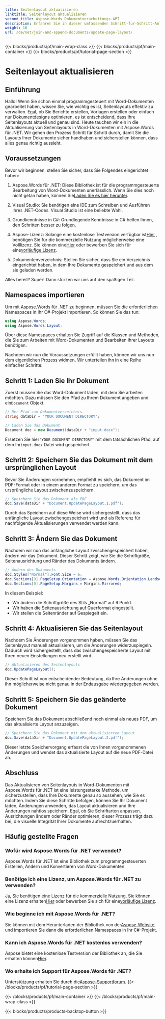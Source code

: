 ```yaml
---
title: Seitenlayout aktualisieren
linktitle: Seitenlayout aktualisieren
second_title: Aspose.Words Dokumentverarbeitungs-API
description: Erfahren Sie in dieser umfassenden Schritt-für-Schritt-Anleitung, wie Sie Seitenlayouts in Word-Dokumenten mit Aspose.Words für .NET aktualisieren. Perfekt zum Optimieren von Dokumentdesigns.
weight: 10
url: /de/net/join-and-append-documents/update-page-layout/
---
```


{{< blocks/products/pf/main-wrap-class >}}
{{< blocks/products/pf/main-container >}}
{{< blocks/products/pf/tutorial-page-section >}}

# Seitenlayout aktualisieren

## Einführung

Hallo! Wenn Sie schon einmal programmgesteuert mit Word-Dokumenten gearbeitet haben, wissen Sie, wie wichtig es ist, Seitenlayouts effektiv zu verwalten. Egal, ob Sie Berichte erstellen, Vorlagen erstellen oder einfach nur Dokumentdesigns optimieren, es ist entscheidend, dass Ihre Seitenlayouts aktuell und genau sind. Heute tauchen wir ein in die Aktualisierung von Seitenlayouts in Word-Dokumenten mit Aspose.Words für .NET. Wir gehen den Prozess Schritt für Schritt durch, damit Sie die Layouts Ihrer Dokumente sicher handhaben und sicherstellen können, dass alles genau richtig aussieht.

## Voraussetzungen

Bevor wir beginnen, stellen Sie sicher, dass Sie Folgendes eingerichtet haben:

1.  Aspose.Words für .NET: Diese Bibliothek ist für die programmgesteuerte Bearbeitung von Word-Dokumenten unerlässlich. Wenn Sie dies noch nicht getan haben, können Sie[Laden Sie es hier herunter](https://releases.aspose.com/words/net/).
   
2. Visual Studio: Sie benötigen eine IDE zum Schreiben und Ausführen Ihres .NET-Codes. Visual Studio ist eine beliebte Wahl.

3. Grundkenntnisse in C#: Grundlegende Kenntnisse in C# helfen Ihnen, den Schritten besser zu folgen.

4.  Aspose-Lizenz: Solange eine kostenlose Testversion verfügbar ist[Hier](https://releases.aspose.com/) , benötigen Sie für die kommerzielle Nutzung möglicherweise eine Volllizenz. Sie können eine[Hier](https://purchase.aspose.com/buy) oder bewerben Sie sich für eine[vorläufige Lizenz](https://purchase.aspose.com/temporary-license/).

5. Dokumentenverzeichnis: Stellen Sie sicher, dass Sie ein Verzeichnis eingerichtet haben, in dem Ihre Dokumente gespeichert und aus dem sie geladen werden.

Alles bereit? Super! Dann stürzen wir uns auf den spaßigen Teil.

## Namespaces importieren

Um mit Aspose.Words für .NET zu beginnen, müssen Sie die erforderlichen Namespaces in Ihr C#-Projekt importieren. So können Sie das tun:

```csharp
using Aspose.Words;
using Aspose.Words.Layout;
```

Über diese Namespaces erhalten Sie Zugriff auf die Klassen und Methoden, die Sie zum Arbeiten mit Word-Dokumenten und Bearbeiten ihrer Layouts benötigen.

Nachdem wir nun die Voraussetzungen erfüllt haben, können wir uns nun dem eigentlichen Prozess widmen. Wir unterteilen ihn in eine Reihe einfacher Schritte:

## Schritt 1: Laden Sie Ihr Dokument

Zuerst müssen Sie das Word-Dokument laden, mit dem Sie arbeiten möchten. Dazu müssen Sie den Pfad zu Ihrem Dokument angeben und ein`Document` Objekt.

```csharp
// Der Pfad zum Dokumentverzeichnis.
string dataDir = "YOUR DOCUMENT DIRECTORY";

// Laden Sie das Dokument
Document doc = new Document(dataDir + "input.docx");
```

 Ersetzen Sie hier`"YOUR DOCUMENT DIRECTORY"` mit dem tatsächlichen Pfad, auf dem Ihr`input.docx` Datei wird gespeichert.

## Schritt 2: Speichern Sie das Dokument mit dem ursprünglichen Layout

Bevor Sie Änderungen vornehmen, empfiehlt es sich, das Dokument im PDF-Format oder in einem anderen Format zu speichern, um das ursprüngliche Layout zwischenzuspeichern.

```csharp
// Speichern Sie das Dokument als PDF
doc.Save(dataDir + "Document.UpdatePageLayout.1.pdf");
```

Durch das Speichern auf diese Weise wird sichergestellt, dass das anfängliche Layout zwischengespeichert wird und als Referenz für nachfolgende Aktualisierungen verwendet werden kann.

## Schritt 3: Ändern Sie das Dokument

Nachdem wir nun das anfängliche Layout zwischengespeichert haben, ändern wir das Dokument. Dieser Schritt zeigt, wie Sie die Schriftgröße, Seitenausrichtung und Ränder des Dokuments ändern.

```csharp
// Ändern des Dokuments
doc.Styles["Normal"].Font.Size = 6;
doc.Sections[0].PageSetup.Orientation = Aspose.Words.Orientation.Landscape;
doc.Sections[0].PageSetup.Margins = Margins.Mirrored;
```

In diesem Beispiel:
- Wir ändern die Schriftgröße des Stils „Normal“ auf 6 Punkt.
- Wir haben die Seitenausrichtung auf Querformat eingestellt.
- Wir stellen die Seitenränder auf Gespiegelt ein.

## Schritt 4: Aktualisieren Sie das Seitenlayout

Nachdem Sie Änderungen vorgenommen haben, müssen Sie das Seitenlayout manuell aktualisieren, um die Änderungen widerzuspiegeln. Dadurch wird sichergestellt, dass das zwischengespeicherte Layout mit Ihren neuen Einstellungen neu erstellt wird.

```csharp
// Aktualisieren des Seitenlayouts
doc.UpdatePageLayout();
```

Dieser Schritt ist von entscheidender Bedeutung, da Ihre Änderungen ohne ihn möglicherweise nicht genau in der Endausgabe wiedergegeben werden.

## Schritt 5: Speichern Sie das geänderte Dokument

Speichern Sie das Dokument abschließend noch einmal als neues PDF, um das aktualisierte Layout anzuzeigen.

```csharp
// Speichern Sie das Dokument mit dem aktualisierten Layout
doc.Save(dataDir + "Document.UpdatePageLayout.2.pdf");
```

Dieser letzte Speichervorgang erfasst die von Ihnen vorgenommenen Änderungen und wendet das aktualisierte Layout auf die neue PDF-Datei an.

## Abschluss

Das Aktualisieren von Seitenlayouts in Word-Dokumenten mit Aspose.Words für .NET ist eine leistungsstarke Methode, um sicherzustellen, dass Ihre Dokumente genau so aussehen, wie Sie es möchten. Indem Sie diese Schritte befolgen, können Sie Ihr Dokument laden, Änderungen anwenden, das Layout aktualisieren und Ihre Änderungen nahtlos speichern. Egal, ob Sie Schriftarten anpassen, Ausrichtungen ändern oder Ränder optimieren, dieser Prozess trägt dazu bei, die visuelle Integrität Ihrer Dokumente aufrechtzuerhalten.


## Häufig gestellte Fragen

### Wofür wird Aspose.Words für .NET verwendet?  
Aspose.Words für .NET ist eine Bibliothek zum programmgesteuerten Erstellen, Ändern und Konvertieren von Word-Dokumenten.

### Benötige ich eine Lizenz, um Aspose.Words für .NET zu verwenden?  
 Ja, Sie benötigen eine Lizenz für die kommerzielle Nutzung. Sie können eine Lizenz erhalten[Hier](https://purchase.aspose.com/buy) oder bewerben Sie sich für eine[vorläufige Lizenz](https://purchase.aspose.com/temporary-license/).

### Wie beginne ich mit Aspose.Words für .NET?  
 Sie können mit dem Herunterladen der Bibliothek von der[Aspose-Website](https://releases.aspose.com/words/net/), und importieren Sie dann die erforderlichen Namespaces in Ihr C#-Projekt.

### Kann ich Aspose.Words für .NET kostenlos verwenden?  
 Aspose bietet eine kostenlose Testversion der Bibliothek an, die Sie erhalten können[Hier](https://releases.aspose.com/).

### Wo erhalte ich Support für Aspose.Words für .NET?  
 Unterstützung erhalten Sie durch die[Aspose-Supportforum](https://forum.aspose.com/c/words/8).
{{< /blocks/products/pf/tutorial-page-section >}}

{{< /blocks/products/pf/main-container >}}
{{< /blocks/products/pf/main-wrap-class >}}

{{< blocks/products/products-backtop-button >}}

